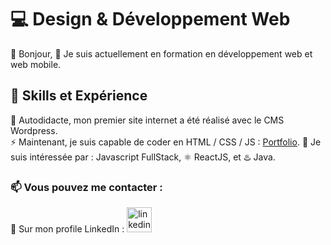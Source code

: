 # 💻 Design & Développement Web

👋 Bonjour,
🌱 Je suis actuellement en formation en développement web et web mobile.

## 💯 Skills et Expérience
🔭 Autodidacte, mon premier site internet a été réalisé avec le CMS Wordpress.  
⚡ Maintenant, je suis capable de coder en HTML / CSS / JS : [Portfolio](https://duchenedaphne.github.io). 
👀 Je suis intéressée par : Javascript FullStack, ⚛️ ReactJS, et ♨️ Java.

### 📫 Vous pouvez me contacter : 
💬 Sur mon profile LinkedIn : [<img src='https://cdn.jsdelivr.net/npm/simple-icons@3.0.1/icons/linkedin.svg' alt='linkedin' height='40'>](https://fr.linkedin.com/in/duchenedaphne/) 

<!---
duchenedaphne/duchenedaphne is a ✨ special ✨ repository because its `README.md` (this file) appears on your GitHub profile.
You can click the Preview link to take a look at your changes.
--->
